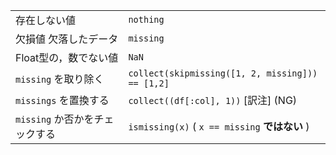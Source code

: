 |                       |                                                  |
| --------------------- | ------------------------------------------------ |
| 存在しない値  | `nothing`                                        |
| 欠損値 欠落したデータ   | `missing`                                        |
| Float型の，数でない値 | `NaN`                                            |
| `missing` を取り除く | `collect(skipmissing([1, 2, missing])) == [1,2]` |
| `missings` を置換する   | `collect((df[:col], 1))`  [訳注] (NG)                      |
| `missing` か否かをチェックする | `ismissing(x)` ( `x == missing` **ではない** )           |
